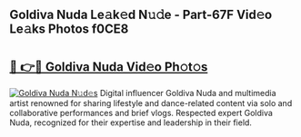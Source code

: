 ## Goldiva Nuda Le𝚊k𝚎d N𝚞𝚍e - Part-67F Vid𝚎o Le𝚊ks Photos f0CE8

# <h2><a href="http://fbfxnpk.evod.top/?m=Goldiva+Nuda">🔗 👉🔴 Goldiva Nuda Vid𝚎o Ph𝚘t𝚘s</a></h2>

[![Goldiva Nuda N𝚞d𝚎s](https://i.imgur.com/8V9OHl7.gif)](http://fbfxnpk.evod.top/?m=Goldiva+Nuda)
Digital influencer Goldiva Nuda and multimedia artist renowned for sharing lifestyle and dance-related content via solo and collaborative performances and brief vlogs. Respected expert Goldiva Nuda, recognized for their expertise and leadership in their field. 
